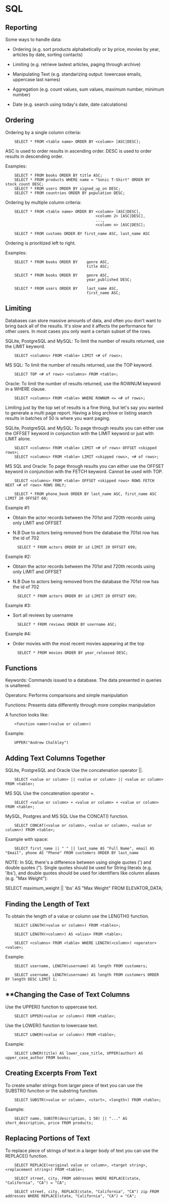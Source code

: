 # **SQL**

## **Reporting**

Some ways to handle data:

- Ordering (e.g. sort products alphabetically or by price, movies by year, articles by date, sorting contacts)

- Limiting (e.g. retrieve lastest articles, paging through archive)

- Manipulating Text (e.g. standarizing output: lowercase emails, uppercase last names)

- Aggregation (e.g. count values, sum values, maximum number, minimum number)

- Date (e.g. search using today's date, date calculations)

## **Ordering**

Ordering by a single column criteria:

        SELECT * FROM <table name> ORDER BY <column> [ASC|DESC];

ASC is used to order results in ascending order.  DESC is used to order results in descending order.

Examples:

        SELECT * FROM books ORDER BY title ASC;
        SELECT * FROM products WHERE name = "Sonic T-Shirt" ORDER BY stock_count DESC;
        SELECT * FROM users ORDER BY signed_up_on DESC;
        SELECT * FROM countries ORDER BY population DESC;

Ordering by multiple column criteria:

        SELECT * FROM <table name> ORDER BY <column> [ASC|DESC],
                                            <column 2> [ASC|DESC],
                                            ...,
                                            <column n> [ASC|DESC];

        SELECT * FROM customs ORDER BY first_name ASC, last_name ASC

Ordering is prioritized left to right.

Examples:

        SELECT * FROM books ORDER BY    genre ASC, 
                                        title ASC;

        SELECT * FROM books ORDER BY    genre ASC,
                                        year_published DESC;

        SELECT * FROM users ORDER BY    last_name ASC,
                                        first_name ASC;

## **Limiting**

Databases can store massive amounts of data, and often you don't want to bring back all of the results. It's slow and it affects the performance for other users. In most cases you only want a certain subset of the rows.

SQLite, PostgreSQL and MySQL: To limit the number of results returned, use the LIMIT keyword.

        SELECT <columns> FROM <table> LIMIT <# of rows>;

MS SQL: To limit the number of results returned, use the TOP keyword.

        SELECT TOP <# of rows> <columns> FROM <table>;

Oracle: To limit the number of results returned, use the ROWNUM keyword in a WHERE clause.

        SELECT <columns> FROM <table> WHERE ROWNUM <= <# of rows>;

Limiting just by the top set of results is a fine thing, but let's say you wanted to generate a multi page report. Having a blog archive or listing search results in batches of 50 is where you want paging.

SQLite, PostgreSQL and MySQL: To page through results you can either use the OFFSET keyword in conjunction with the LIMIT keyword or just with LIMIT alone.

        SELECT <columns> FROM <table> LIMIT <# of rows> OFFSET <skipped rows>;
        SELECT <columns> FROM <table> LIMIT <skipped rows>, <# of rows>; 

MS SQL and Oracle: To page through results you can either use the OFFSET keyword in conjunction with the FETCH keyword. Cannot be used with TOP.

        SELECT <columns> FROM <table> OFFSET <skipped rows> ROWS FETCH NEXT <# of rows> ROWS ONLY;

        SELECT * FROM phone_book ORDER BY last_name ASC, first_name ASC LIMIT 20 OFFSET 60;

Example #1:

- Obtain the actor records between the 701st and 720th records using only LIMIT and OFFSET
- N.B Due to actors being removed from the database the 701st row has the id of 702

        SELECT * FROM actors ORDER BY id LIMIT 20 OFFSET 699;

Example #2:

- Obtain the actor records between the 701st and 720th records using only LIMIT and OFFSET
- N.B Due to actors being removed from the database the 701st row has the id of 702

        SELECT * FROM actors ORDER BY id LIMIT 20 OFFSET 699;

Example #3:

- Sort all reviews by username

        SELECT * FROM reviews ORDER BY username ASC;

Example #4:

- Order movies with the most recent movies appearing at the top

        SELECT * FROM movies ORDER BY year_released DESC;

## **Functions**

Keywords: Commands issued to a database. The data presented in queries is unaltered.

Operators: Performs comparisons and simple manipulation

Functions: Presents data differently through more complex manipulation

A function looks like:

        <function name>(<value or column>)

Example:

        UPPER("Andrew Chalkley") 

## **Adding Text Columns Together**

SQLite, PostgreSQL and Oracle
Use the concatenation operator ||.

        SELECT <value or column> || <value or column> || <value or column>  FROM <table>;  

MS SQL
Use the concatenation operator +.

        SELECT <value or column> + <value or column> + <value or column>  FROM <table>;  

MySQL, Postgres and MS SQL
Use the CONCAT() function.

        SELECT CONCAT(<value or column>, <value or column>, <value or column>) FROM <table>;

Example with space:

        SELECT first_name || " " || last_name AS "Full Name", email AS "Email", phone AS "Phone" FROM customers ORDER BY last_name

NOTE: In SQL there's a difference between using single quotes (') and double quotes ("). Single quotes should be used for String literals (e.g. 'lbs'), and double quotes should be used for identifiers like column aliases (e.g. "Max Weight"):

SELECT maximum_weight || 'lbs' AS "Max Weight" FROM ELEVATOR_DATA;

## **Finding the Length of Text**

To obtain the length of a value or column use the LENGTH() function.

        SELECT LENGTH(<value or column>) FROM <tables>;

        SELECT LENGTH(<column>) AS <alias> FROM <table>;

        SELECT <columns> FROM <table> WHERE LENGTH(<column>) <operator> <value>;

Example:

        SELECT username, LENGTH(username) AS length FROM customers;

        SELECT username, LENGTH(username) AS length FROM customers ORDER BY length DESC LIMIT 1;

## **Changing the Case of Text Columns

Use the UPPER() function to uppercase text.

        SELECT UPPER(<value or column>) FROM <table>;

Use the LOWER() function to lowercase text.

        SELECT LOWER(<value or column>) FROM <table>;

Example:

        SELECT LOWER(title) AS lower_case_title, UPPER(author) AS upper_case_author FROM books;

## **Creating Excerpts From Text**

To create smaller strings from larger piece of text you can use the SUBSTR() funciton or the substring function.

        SELECT SUBSTR(<value or column>, <start>, <length>) FROM <table>;

Example:

        SELECT name, SUBSTR(description, 1 50) || "..." AS short_description, price FROM products;

## **Replacing Portions of Text**

To replace piece of strings of text in a larger body of text you can use the REPLACE() function.

        SELECT REPLACE(<original value or column>, <target string>, <replacement string>) FROM <table>;

        SELECT street, city, FROM addresses WHERE REPLACE(state, "California", "CA") = "CA";

        SELECT street, city, REPLACE(state, "California", "CA") zip FROM addresses WHERE REPLACE(state, "California", "CA") = "CA";